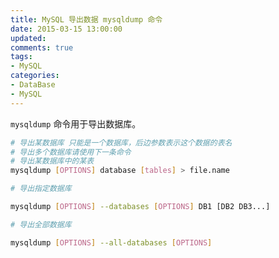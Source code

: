 ```yaml
---
title: MySQL 导出数据 mysqldump 命令
date: 2015-03-15 13:00:00
updated:
comments: true
tags:
- MySQL
categories:
- DataBase
- MySQL
---
```


`mysqldump` 命令用于导出数据库。

<!--more-->

```bash
# 导出某数据库 只能是一个数据库，后边参数表示这个数据的表名
# 导出多个数据库请使用下一条命令
# 导出某数据库中的某表
mysqldump [OPTIONS] database [tables] > file.name

# 导出指定数据库

mysqldump [OPTIONS] --databases [OPTIONS] DB1 [DB2 DB3...]

# 导出全部数据库

mysqldump [OPTIONS] --all-databases [OPTIONS]
```
